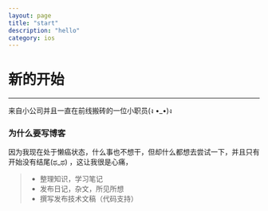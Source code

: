 ```yaml
---
layout: page
title: "start"
description: "hello"
category: ios
---
```




# 新的开始

------

来自小公司并且一直在前线搬砖的一位小职员(ง •_•)ง

### 为什么要写博客
因为我现在处于懒癌状态，什么事也不想干，但却什么都想去尝试一下，并且只有开始没有结尾(ಥ_ಥ) ，这让我很是心痛，



> * 整理知识，学习笔记
> * 发布日记，杂文，所见所想
> * 撰写发布技术文稿（代码支持）
